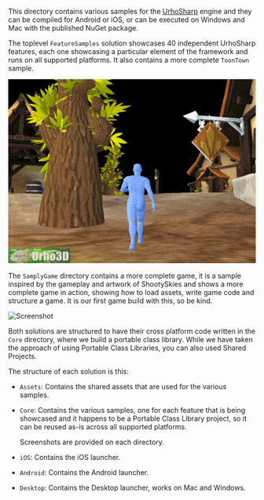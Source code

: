 This directory contains various samples for the [UrhoSharp](http://developer.xamarin.com/guides/cross-platform/urho/) 
engine and they can be compiled for Android or iOS, or can be executed on Windows
and Mac with the published NuGet package.

The toplevel `FeatureSamples` solution showcases 40 independent UrhoSharp
features, each one showcasing a particular element of the framework and runs
on all supported platforms.   It also contains a more complete `ToonTown` sample.

![Screenshot](FeatureSamples/Core/41_ToonTown/Screenshots/Video.gif)

The `SamplyGame` directory contains a more complete game, it is a sample
inspired by the gameplay and artwork of ShootySkies and shows a more 
complete game in action, showing how to load assets, write game code and
structure a game.   It is our first game build with this, so be kind.

![Screenshot](SamplyGame/Screenshots/Video.gif)

Both solutions are structured to have their cross platform code written
in the `Core` directory, where we build a portable class library.   While
we have taken the approach of using Portable Class Libraries, you can 
also used Shared Projects.

The structure of each solution is this:

* `Assets`: Contains the shared assets that are used for the various
  samples.

* `Core`: Contains the various samples, one for each feature that is
  being showcased and it happens to be a Portable Class Library
  project, so it can be reused as-is across all supported platforms.

  Screenshots are provided on each directory.

* `iOS`: Contains the iOS launcher.

* `Android`: Contains the Android launcher.

* `Desktop`: Contains the Desktop launcher, works on Mac and Windows.

